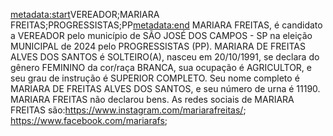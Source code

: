 <metadata:start>VEREADOR;MARIARA FREITAS;PROGRESSISTAS;PP<metadata:end>
MARIARA FREITAS, é candidato a VEREADOR pelo município de SÃO JOSÉ DOS CAMPOS - SP na eleição MUNICIPAL de 2024 pelo PROGRESSISTAS (PP). MARIARA DE FREITAS ALVES DOS SANTOS é SOLTEIRO(A), nasceu em 20/10/1991, se declara do gênero FEMININO da cor/raça BRANCA, sua ocupação é AGRICULTOR, e seu grau de instrução é SUPERIOR COMPLETO. Seu nome completo é MARIARA DE FREITAS ALVES DOS SANTOS, e seu número de urna é 11190.
MARIARA FREITAS não declarou bens.
As redes sociais de MARIARA FREITAS são:https://www.instagram.com/mariarafreitas/; https://www.facebook.com/mariarafs;